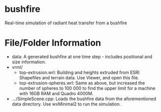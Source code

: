 bushfire
========

Real-time simulation of radiant heat transfer from a bushfire

File/Folder Information
=======================

* data: A generated bushfire at one time step - includes positional and size information.
* vrml/
  * top-extrusion.wrl: Building and heights extruded from ESRI Shapefiles and terrain data. Use Viewer, and open this file.
  * top-extrusion-spheres.wrl: Same as above, but increased the number of spheres to 100 000 to find the upper limit for a machine with 16GB RAM and Quadro 4000M.
* .../SimpleScene.cpp: Loads the bushfire data from the aforementioned data directory. Use wxMinimal2 to run the simulation.
